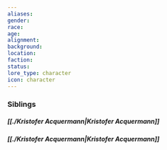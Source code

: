 ```yaml
---
aliases: 
gender: 
race: 
age: 
alignment: 
background: 
location: 
faction: 
status: 
lore_type: character
icon: character
---
```

### Siblings
##### [[./Kristofer Acquermann|Kristofer Acquermann]]
##### [[./Kristofer Acquermann|Kristofer Acquermann]]
